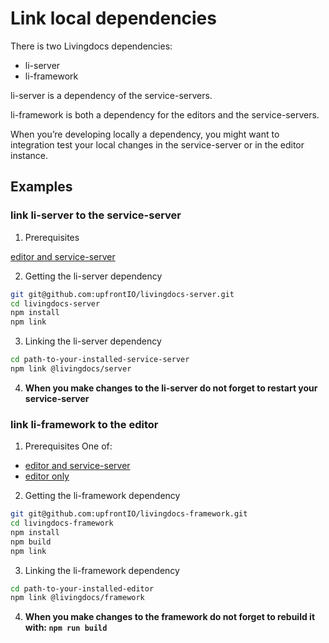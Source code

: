 # Link local dependencies

There is two Livingdocs dependencies:
- li-server
- li-framework

li-server is a dependency of the service-servers.

li-framework is both a dependency for the editors and the service-servers.

When you’re developing locally a dependency, you might want to integration test your local changes in the service-server or in the editor instance.

## Examples

### link li-server to the service-server

1. Prerequisites

  [editor and service-server](./editor-and-service-server.md)

2. Getting the li-server dependency

  ```bash
  git git@github.com:upfrontIO/livingdocs-server.git
  cd livingdocs-server
  npm install
  npm link
  ```

3. Linking the li-server dependency
  ```bash
  cd path-to-your-installed-service-server
  npm link @livingdocs/server
  ```

4. **When you make changes to the li-server do not forget to restart your service-server**

### link li-framework to the editor

1. Prerequisites
  One of:
  - [editor and service-server](./editor-and-service-server.md)
  - [editor only](./editor-only.md)


2. Getting the li-framework dependency

  ```bash
  git git@github.com:upfrontIO/livingdocs-framework.git
  cd livingdocs-framework
  npm install
  npm build
  npm link
  ```

3. Linking the li-framework dependency
  ```bash
  cd path-to-your-installed-editor
  npm link @livingdocs/framework
  ```

4. **When you make changes to the framework do not forget to rebuild it with:
`npm run build`**

